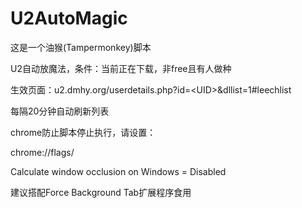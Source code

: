 # U2AutoMagic

这是一个油猴(Tampermonkey)脚本

U2自动放魔法，条件：当前正在下载，非free且有人做种

生效页面：u2.dmhy.org/userdetails.php?id=\<UID\>&dllist=1#leechlist
  
每隔20分钟自动刷新列表



chrome防止脚本停止执行，请设置：

chrome://flags/

Calculate window occlusion on Windows = Disabled

建议搭配Force Background Tab扩展程序食用
